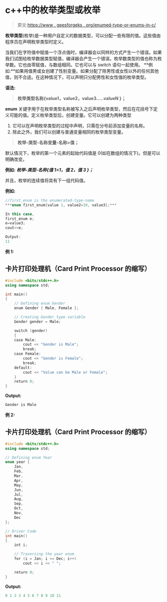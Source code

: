# c++中的枚举类型或枚举

> 原文:[https://www . geesforgeks . org/enumed-type-or-enums-in-c/](https://www.geeksforgeeks.org/enumerated-types-or-enums-in-c/)

**枚举类型**(枚举)是一种用户自定义的数据类型，可以分配一些有限的值。这些值由程序员在声明枚举类型时定义。

当我们在字符值中赋值一个浮点值时，编译器会以同样的方式产生一个错误。如果我们试图给枚举数据类型赋值，编译器会产生一个错误。枚举数类型的值也称为枚举数。它也由零赋值，与数组相同。它也可以与 switch 语句一起使用。
**例如:**如果用值男或女创建了性别变量。如果分配了除男性或女性以外的任何其他值，则不合适。在这种情况下，可以声明只分配男性和女性值的枚举类型。

**语法:**

> **枚举类型名称{value1，value2，value3…..valueN }；**

**enum** 关键字用于在枚举类型名称被写入之后声明枚举类型，然后在花括号下定义可能的值。定义枚举类型后，创建变量。它可以创建为两种类型

1.  它可以在声明枚举类型的过程中声明，只需在分号前添加变量的名称。
2.  除此之外，我们可以创建与普通变量相同的枚举类型变量。

> **枚举-类型-名称变量-名称=值；**

默认情况下，枚举的第一个元素的起始代码值是 0(如在数组的情况下)。但是可以明确改变。

**例如:** ***枚举-类型-名称{值 1=1，值 2，值 3 }；***

并且，枚举的连续值将具有下一组代码值。

**例如:**

```cpp
//first_enum is the enumerated-type-name
***enum first_enum{value 1, value2=10, value3};***

In this case, 
first_enum e;
e=value3;
cout<<e;

Output:
11
```

**例 1:**

## 卡片打印处理机（Card Print Processor 的缩写）

```cpp
#include <bits/stdc++.h>
using namespace std;

int main()
{
    // Defining enum Gender
    enum Gender { Male, Female };

    // Creating Gender type variable
    Gender gender = Male;

    switch (gender)
    {
    case Male:
        cout << "Gender is Male";
        break;
    case Female:
        cout << "Gender is Female";
        break;
    default:
        cout << "Value can be Male or Female";
    }
    return 0;
}
```

**Output:** 

```cpp
Gender is Male

```

**例 2:**

## 卡片打印处理机（Card Print Processor 的缩写）

```cpp
#include <bits/stdc++.h>
using namespace std;

// Defining enum Year
enum year {
    Jan,
    Feb,
    Mar,
    Apr,
    May,
    Jun,
    Jul,
    Aug,
    Sep,
    Oct,
    Nov,
    Dec
};

// Driver Code
int main()
{
    int i;

    // Traversing the year enum
    for (i = Jan; i <= Dec; i++)
        cout << i << " ";

    return 0;
}
```

**Output:** 

```cpp
0 1 2 3 4 5 6 7 8 9 10 11

```